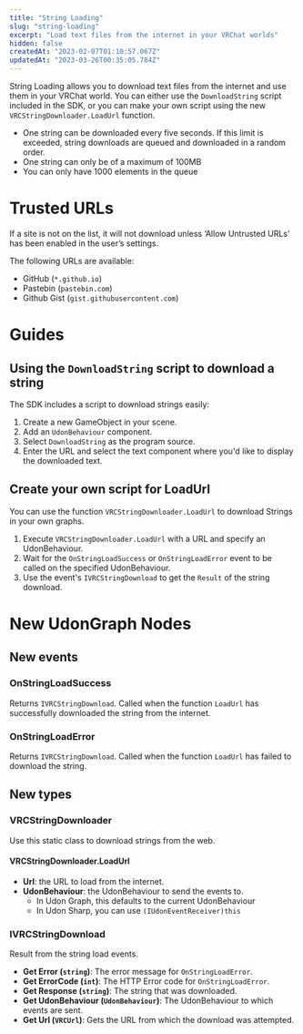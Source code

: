 ```yaml
---
title: "String Loading"
slug: "string-loading"
excerpt: "Load text files from the internet in your VRChat worlds"
hidden: false
createdAt: "2023-02-07T01:10:57.067Z"
updatedAt: "2023-03-26T00:35:05.784Z"
---
```

String Loading allows you to download text files from the internet and use them in your VRChat world. You can either use the `DownloadString` script included in the SDK, or you can make your own script using the new `VRCStringDownloader.LoadUrl` function.

* One string can be downloaded every five seconds.
If this limit is exceeded, string downloads are queued and downloaded in a random order.
* One string can only be of a maximum of 100MB
* You can only have 1000 elements in the queue

# Trusted URLs
If a site is not on the list, it will not download unless ‘Allow Untrusted URLs’ has been enabled in the user’s settings.

The following URLs are available:

* GitHub (`*.github.io`)
* Pastebin (`pastebin.com`)
* Github Gist (`gist.githubusercontent.com`)

# Guides
## Using the `DownloadString` script to download a string
The SDK includes a script to download strings easily:

1. Create a new GameObject in your scene.
2. Add an `UdonBehaviour` component.
3. Select `DownloadString` as the program source.
4. Enter the URL and select the text component where you'd like to display the downloaded text.

## Create your own script for LoadUrl
You can use the function `VRCStringDownloader.LoadUrl` to download Strings in your own graphs.

1. Execute `VRCStringDownloader.LoadUrl` with a URL and specify an UdonBehaviour.
2. Wait for the `OnStringLoadSuccess` or `OnStringLoadError` event to be called on the specified UdonBehaviour.
3. Use the event's `IVRCStringDownload` to get the `Result` of the string download. 
# New UdonGraph Nodes
## New events
### OnStringLoadSuccess
Returns `IVRCStringDownload`. Called when the function `LoadUrl` has successfully downloaded the string from the internet.

### OnStringLoadError
Returns `IVRCStringDownload`. Called when the function `LoadUrl` has failed to download the string.

## New types
### VRCStringDownloader

Use this static class to download strings from the web.

#### VRCStringDownloader.LoadUrl
* **Url**: the URL to load from the internet.
* **UdonBehaviour**: the UdonBehaviour to send the events to. 
    * In Udon Graph, this defaults to the current UdonBehaviour
    * In Udon Sharp, you can use `(IUdonEventReceiver)this`


### IVRCStringDownload
Result from the string load events.

* **Get Error (`string`)**: The error message for `OnStringLoadError`.
* **Get ErrorCode (`int`)**: The HTTP Error code for `OnStringLoadError`.
* **Get Response (`string`)**: The string that was downloaded.
* **Get UdonBehaviour (`UdonBehaviour`)**: The UdonBehaviour to which events are sent.
* **Get Url (`VRCUrl`)**: Gets the URL from which the download was attempted.